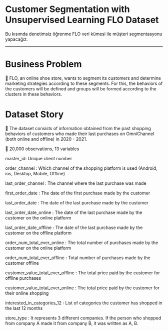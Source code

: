 # Customer Segmentation with Unsupervised Learning FLO Dataset
Bu kısımda denetimsiz öğrenme FLO veri kümesi ile müşteri segmentasyonu yapacağız.

<hr />

# Business Problem

📌 FLO, an online shoe store, wants to segment its customers and determine marketing strategies according to these segments. For this, the behaviors of the customers will be defined and groups will be formed according to the clusters in these behaviors.

# Dataset Story

📌 The dataset consists of information obtained from the past shopping behaviors of customers who made their last purchases on OmniChannel (both online and offline) in 2020 - 2021.

📌 20,000 observations, 13 variables

master_id: Unique client number

order_channel : Which channel of the shopping platform is used (Android, ios, Desktop, Mobile, Offline)

last_order_channel : The channel where the last purchase was made

first_order_date : The date of the first purchase made by the customer

last_order_date : The date of the last purchase made by the customer

last_order_date_online : The date of the last purchase made by the customer on the online platform

last_order_date_offline : The date of the last purchase made by the customer on the offline platform

order_num_total_ever_online : The total number of purchases made by the customer on the online platform

order_num_total_ever_offline : Total number of purchases made by the customer offline

customer_value_total_ever_offline : The total price paid by the customer for offline purchases

customer_value_total_ever_online : The total price paid by the customer for their online shopping

interested_in_categories_12 : List of categories the customer has shopped in the last 12 months

store_type : It represents 3 different companies. If the person who shopped from company A made it from company B, it was written as A, B.
